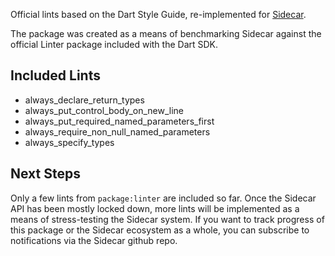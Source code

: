 

Official lints based on the Dart Style Guide, re-implemented for [Sidecar](https://pub.dev/packages/sidecar).

The package was created as a means of benchmarking Sidecar against the official Linter package included with the Dart SDK.

## Included Lints

- always_declare_return_types
- always_put_control_body_on_new_line
- always_put_required_named_parameters_first
- always_require_non_null_named_parameters
- always_specify_types

## Next Steps

Only a few lints from ```package:linter``` are included so far. Once the Sidecar API has been mostly locked down, more lints will be implemented as a means of stress-testing the Sidecar system. If you want to track progress of this package or the Sidecar ecosystem as a whole, you can subscribe to notifications via the Sidecar github repo.